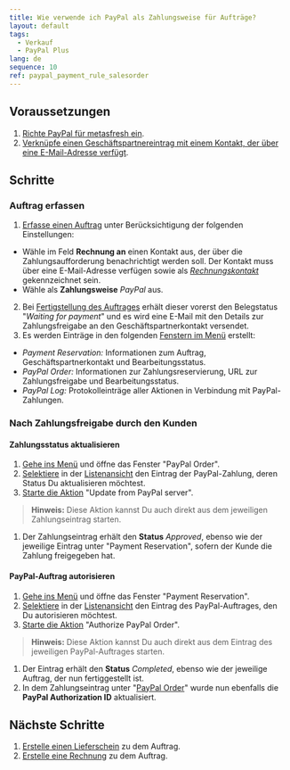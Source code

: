 ```yaml
---
title: Wie verwende ich PayPal als Zahlungsweise für Aufträge?
layout: default
tags:
  - Verkauf
  - PayPal Plus
lang: de
sequence: 10
ref: paypal_payment_rule_salesorder
---
```


## Voraussetzungen
1. [Richte PayPal für metasfresh ein](PayPal_Plus_Einrichtung).
1. [Verknüpfe einen Geschäftspartnereintrag mit einem Kontakt, der über eine E-Mail-Adresse verfügt](GPartner_Nutzer_hinzufuegen).

## Schritte

### Auftrag erfassen
1. [Erfasse einen Auftrag](Auftrag_erfassen) unter Berücksichtigung der folgenden Einstellungen:
  - Wähle im Feld **Rechnung an** einen Kontakt aus, der über die Zahlungsaufforderung benachrichtigt werden soll. Der Kontakt muss über eine E-Mail-Adresse verfügen sowie als [*Rechnungskontakt*](GPartner_Nutzer_hinzufuegen) gekennzeichnet sein.
  - Wähle als **Zahlungsweise** *PayPal* aus.
2. Bei [Fertigstellung des Auftrages](BelegverarbeitungFertigstellen) erhält dieser vorerst den Belegstatus "*Waiting for payment*" und es wird eine E-Mail mit den Details zur Zahlungsfreigabe an den Geschäftspartnerkontakt versendet.
3. Es werden Einträge in den folgenden [Fenstern im Menü](Menu) erstellt:
  - *Payment Reservation:* Informationen zum Auftrag, Geschäftspartnerkontakt und Bearbeitungsstatus.
  - *PayPal Order:* Informationen zur Zahlungsreservierung, URL zur Zahlungsfreigabe und Bearbeitungsstatus.
  - *PayPal Log:* Protokolleinträge aller Aktionen in Verbindung mit PayPal-Zahlungen.

### Nach Zahlungsfreigabe durch den Kunden

#### Zahlungsstatus aktualisieren
1. [Gehe ins Menü](Menu) und öffne das Fenster "PayPal Order".
1. [Selektiere](AuswahlBelege) in der [Listenansicht](Ansichten#listenansicht) den Eintrag der PayPal-Zahlung, deren Status Du aktualisieren möchtest.
1. [Starte die Aktion](AktionStarten#aktionsmenue) "Update from PayPal server".
 >**Hinweis:** Diese Aktion kannst Du auch direkt aus dem jeweiligen Zahlungseintrag starten.

1. Der Zahlungseintrag erhält den **Status** *Approved*, ebenso wie der jeweilige Eintrag unter "Payment Reservation", sofern der Kunde die Zahlung freigegeben hat.

#### PayPal-Auftrag autorisieren
1. [Gehe ins Menü](Menu) und öffne das Fenster "Payment Reservation".
1. [Selektiere](AuswahlBelege) in der [Listenansicht](Ansichten#listenansicht) den Eintrag des PayPal-Auftrages, den Du autorisieren möchtest.
1. [Starte die Aktion](AktionStarten#aktionsmenue) "Authorize PayPal Order".
 >**Hinweis:** Diese Aktion kannst Du auch direkt aus dem Eintrag des jeweiligen PayPal-Auftrages starten.

1. Der Eintrag erhält den **Status** *Completed*, ebenso wie der jeweilige Auftrag, der nun fertiggestellt ist.
1. In dem Zahlungseintrag unter "[PayPal Order](Menu)" wurde nun ebenfalls die **PayPal Authorization ID** aktualisiert.

## Nächste Schritte
1. [Erstelle einen Lieferschein](Zu_Auftrag_Lieferschein_erstellen) zu dem Auftrag.
1. [Erstelle eine Rechnung](Zu_Auftrag_Rechnung_erstellen) zu dem Auftrag.
